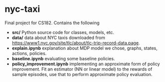 # nyc-taxi
Final project for CS182. Contains the following

* **src/** Python source code for classes, models, etc.
* **data/** data about NYC taxis downloaded from https://www1.nyc.gov/site/tlc/about/tlc-trip-record-data.page.
* **explain.ipynb** explanation about MDP model we chose, graphs, states, actions, policies.
* **baseline.ipynb** evaluating some baseline policies.
* **policy_improvement.ipynb** implementing an approximate form of policy improvement. Fit an estimator (NN or linear model) to the rewards of sample episodes, use that to perform approximate policy evaluation.